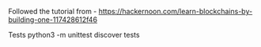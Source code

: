 Followed the tutorial from - https://hackernoon.com/learn-blockchains-by-building-one-117428612f46

Tests 
python3 -m unittest discover tests
